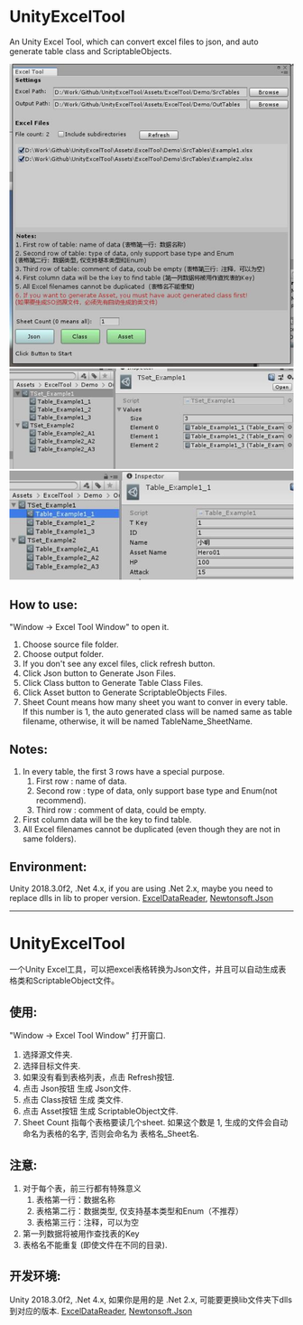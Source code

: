 # UnityExcelTool
An Unity Excel Tool, which can convert excel files to json, and auto generate table class and ScriptableObjects.

![image1](https://github.com/byfine/UnityExcelTool/raw/master/Readme/p1.jpg)   
![image2](https://github.com/byfine/UnityExcelTool/raw/master/Readme/p2.jpg)   
![image3](https://github.com/byfine/UnityExcelTool/raw/master/Readme/p3.jpg)   

## How to use:
"Window -> Excel Tool Window" to open it.  

1. Choose source file folder.
2. Choose output folder.
3. If you don't see any excel files, click refresh button.
4. Click Json button to Generate Json Files.
5. Click Class button to Generate Table Class Files.
6. Click Asset button to Generate ScriptableObjects Files.
7. Sheet Count means how many sheet you want to conver in every table. If this number is 1, the auto generated class will be named same as table filename, otherwise, it will be named TableName_SheetName.
   
## Notes:
1. In every table, the first 3 rows have a special purpose.
   1. First row : name of data.
   2. Second row : type of data, only support base type and Enum(not recommend).
   3. Third row : comment of data, could be empty.
2. First column data will be the key to find table.
3. All Excel filenames cannot be duplicated (even though they are not in same folders).

## Environment: 
Unity 2018.3.0f2, .Net 4.x, if you are using .Net 2.x, maybe you need to replace dlls in lib to proper version.
[ExcelDataReader](https://github.com/ExcelDataReader/ExcelDataReader), [Newtonsoft.Json](https://github.com/JamesNK/Newtonsoft.Json)

-------

# UnityExcelTool
一个Unity Excel工具，可以把excel表格转换为Json文件，并且可以自动生成表格类和ScriptableObject文件。

## 使用:
"Window -> Excel Tool Window" 打开窗口.   

1. 选择源文件夹.
2. 选择目标文件夹.
3. 如果没有看到表格列表，点击 Refresh按钮.
4. 点击 Json按钮 生成 Json文件.
5. 点击 Class按钮 生成 类文件.
6. 点击 Asset按钮 生成 ScriptableObject文件.
7. Sheet Count 指每个表格要读几个sheet. 如果这个数是 1, 生成的文件会自动命名为表格的名字, 否则会命名为 表格名_Sheet名.
   
## 注意:
1. 对于每个表，前三行都有特殊意义
   1. 表格第一行：数据名称
   2. 表格第二行：数据类型, 仅支持基本类型和Enum（不推荐）
   3. 表格第三行：注释，可以为空
2. 第一列数据将被用作查找表的Key
3. 表格名不能重复 (即使文件在不同的目录).

## 开发环境: 
Unity 2018.3.0f2, .Net 4.x, 如果你是用的是 .Net 2.x, 可能要更换lib文件夹下dlls到对应的版本.
[ExcelDataReader](https://github.com/ExcelDataReader/ExcelDataReader), [Newtonsoft.Json](https://github.com/JamesNK/Newtonsoft.Json)